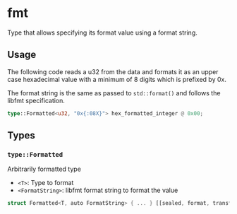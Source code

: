 # fmt
Type that allows specifying its format value using a format string.
## Usage

The following code reads a u32 from the data and formats it as an upper case hexadecimal value with
a minimum of 8 digits which is prefixed by 0x.

The format string is the same as passed to `std::format()` and follows the libfmt specification.

```rust
type::Formatted<u32, "0x{:08X}"> hex_formatted_integer @ 0x00;
```


## Types

### `type::Formatted`

Arbitrarily formatted type
- `<T>`: Type to format
- `<FormatString>`: libfmt format string to format the value

```rust
struct Formatted<T, auto FormatString> { ... } [[sealed, format, transform]];
```
